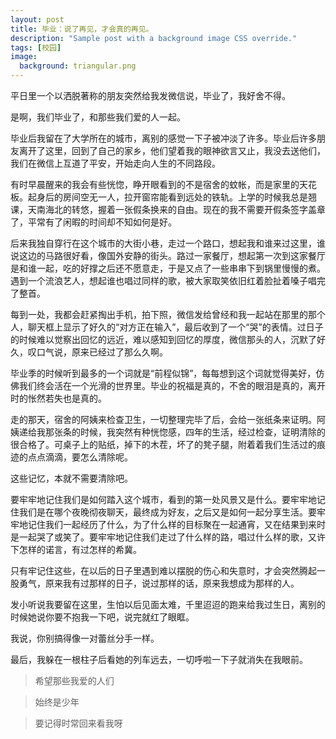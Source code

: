 ```yaml
---
layout: post
title: 毕业：说了再见，才会真的再见。
description: "Sample post with a background image CSS override."
tags: [校园]
image: 
  background: triangular.png
---
```


平日里一个以洒脱著称的朋友突然给我发微信说，毕业了，我好舍不得。

是啊，我们毕业了，和那些我们爱的人一起。
 
毕业后我留在了大学所在的城市，离别的感觉一下子被冲淡了许多。毕业后许多朋友离开了这里，回到了自己的家乡，他们望着我的眼神欲言又止，我没去送他们，我们在微信上互道了平安，开始走向人生的不同路段。

有时早晨醒来的我会有些恍惚，睁开眼看到的不是宿舍的蚊帐，而是家里的天花板。起身后的房间空无一人，拉开窗帘能看到远处的铁轨。上学的时候我总是翘课，天南海北的转悠，握着一张假条换来的自由。现在的我不需要开假条签字盖章了，平常有了闲暇的时间却不知如何是好。

后来我独自穿行在这个城市的大街小巷，走过一个路口，想起我和谁来过这里，谁说这边的马路很好看，像国外安静的街头。路过一家餐厅，想起第一次到这家餐厅是和谁一起，吃的好撑之后还不愿意走，于是又点了一些串串下到锅里慢慢的煮。遇到一个流浪艺人，想起谁也唱过同样的歌，被大家取笑依旧红着脸扯着嗓子唱完了整首。
 
每到一处，我都会赶紧掏出手机，拍下照，微信发给曾经和我一起站在那里的那个人，聊天框上显示了好久的“对方正在输入”，最后收到了一个“哭”的表情。过日子的时候难以觉察出回忆的远近，难以感知到回忆的厚度，微信那头的人，沉默了好久，叹口气说，原来已经过了那么久啊。
 
毕业季的时候听到最多的一个词就是“前程似锦”，每每想到这个词就觉得美好，仿佛我们终会活在一个光滑的世界里。毕业的祝福是真的，不舍的眼泪是真的，离开时的怅然若失也是真的。
 
走的那天，宿舍的阿姨来检查卫生，一切整理完毕了后，会给一张纸条来证明。阿姨递给我那张条的时候，我突然有种恍惚感，四年的生活，经过检查，证明清除的很合格了。可桌子上的贴纸，掉下的木茬，坏了的凳子腿，附着着我们生活过的痕迹的点点滴滴，要怎么清除呢。
 
这些记忆，本就不需要清除吧。

要牢牢地记住我们是如何踏入这个城市，看到的第一处风景又是什么。要牢牢地记住我们是在哪个夜晚彻夜聊天，最终成为好友，之后又是如何一起分享生活。要牢牢地记住我们一起经历了什么，为了什么样的目标聚在一起通宵，又在结果到来时是一起哭了或笑了。要牢牢地记住我们走过了什么样的路，唱过什么样的歌，又许下怎样的诺言，有过怎样的希冀。
 
只有牢记住这些，在以后的日子里遇到难以摆脱的伤心和失意时，才会突然腾起一股勇气，原来我有过那样的日子，说过那样的话，原来我想成为那样的人。
 
发小听说我要留在这里，生怕以后见面太难，千里迢迢的跑来给我过生日，离别的时候她说你要不抱我一下吧，说完就红了眼眶。
 
我说，你别搞得像一对蕾丝分手一样。
 
最后，我躲在一根柱子后看她的列车远去，一切呼啦一下子就消失在我眼前。

> 希望那些我爱的人们

> 始终是少年

> 要记得时常回来看我呀
